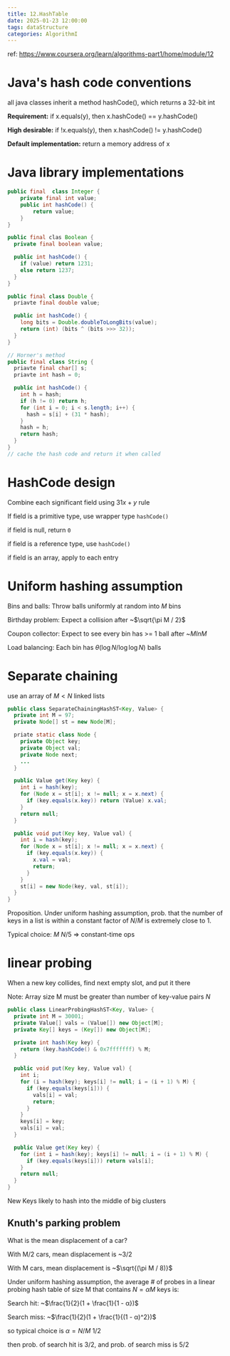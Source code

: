```yaml
---
title: 12.HashTable
date: 2025-01-23 12:00:00
tags: dataStructure
categories: AlgorithmI
---
```


ref: https://www.coursera.org/learn/algorithms-part1/home/module/12

# Java's hash code conventions

all java classes inherit a method hashCode(), which returns a 32-bit int

**Requirement:** if x.equals(y), then x.hashCode() == y.hashCode()

**High desirable:** if !x.equals(y), then x.hashCode() != y.hashCode()

**Default implementation:** return a memory address of x

# Java library implementations

```java
public final  class Integer {
    private final int value;
    public int hashCode() {
        return value;
    }
}

public final clas Boolean {
  private final boolean value;

  public int hashCode() {
    if (value) return 1231;
    else return 1237;
  }
}

public final class Double {
  priavte final double value;

  public int hashCode() {
    long bits = Double.doubleToLongBits(value);
    return (int) (bits ^ (bits >>> 32));
  }
}

// Horner's method
public final class String {
  priavte final char[] s;
  priavte int hash = 0;

  public int hashCode() {
    int h = hash;
    if (h != 0) return h;
    for (int i = 0; i < s.length; i++) {
      hash = s[i] + (31 * hash);
    }
    hash = h;
    return hash;
  }
}
// cache the hash code and return it when called
```

# HashCode design

Combine each significant field using $31x + y$ rule

If field is a primitive type, use wrapper type `hashCode()`

if field is null, return `0`

if field is a reference type, use `hashCode()`

if field is an array, apply to each entry

# Uniform hashing assumption

Bins and balls: Throw balls uniformly at random into $M$ bins

Birthday problem: Expect a collision after ~$\sqrt{\pi M / 2}$

Coupon collector: Expect to see every bin has >= 1 ball after ~$M lnM$

Load balancing: Each bin has $\theta (\log N / \log \log N)$ balls

# Separate chaining

use an array of $M < N$ linked lists

```java
public class SeparateChainingHashST<Key, Value> {
  private int M = 97;
  private Node[] st = new Node[M];

  priate static class Node {
    private Object key;
    private Object val;
    private Node next;
    ...
  }

  public Value get(Key key) {
    int i = hash(key);
    for (Node x = st[i]; x != null; x = x.next) {
      if (key.equals(x.key)) return (Value) x.val;
    }
    return null;
  }

  public void put(Key key, Value val) {
    int i = hash(key);
    for (Node x = st[i]; x != null; x = x.next) {
      if (key.equals(x.key)) {
        x.val = val;
        return;
      }
    }
    st[i] = new Node(key, val, st[i]);
  }
}

```

Proposition. Under uniform hashing assumption, prob. that the number of
keys in a list is within a constant factor of $N / M$ is extremely close to 1.

Typical choice: $M ~ N / 5$ => constant-time ops

# linear probing

When a new key collides, find next empty slot, and put it there

Note: Array size M must be greater than number of key-value pairs $N$

```java
public class LinearProbingHashST<Key, Value> {
  private int M = 30001;
  private Value[] vals = (Value[]) new Object[M];
  private Key[] keys = (Key[]) new Object[M];

  private int hash(Key key) {
    return (key.hashCode() & 0x7fffffff) % M;
  }

  public void put(Key key, Value val) {
    int i;
    for (i = hash(key); keys[i] != null; i = (i + 1) % M) {
      if (key.equals(keys[i])) {
        vals[i] = val;
        return;
      }
    }
    keys[i] = key;
    vals[i] = val;
  }

  public Value get(Key key) {
    for (int i = hash(key); keys[i] != null; i = (i + 1) % M) {
      if (key.equals(keys[i])) return vals[i];
    }
    return null;
  }
}
```

New Keys likely to hash into the middle of big clusters

## Knuth's parking problem

What is the mean displacement of a car?

With M/2 cars, mean displacement is ~$3/2$

With M cars, mean displacement is ~$\sqrt{(\pi M / 8)}$

Under uniform hashing assumption, the average # of probes
in a linear probing hash table of size M that contains $N = α M$ keys is:

Search hit: ~$\frac{1}{2}(1 + \frac{1}{1 - α})$

Search miss: ~$\frac{1}{2}(1 + \frac{1}{(1 - α)^2})$

so typical choice is $α = N / M ~ 1/2$

then prob. of search hit is $3/2$, and prob. of search miss is $5/2$


